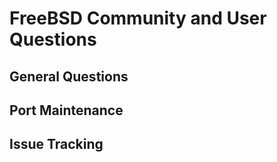 # FreeBSD Community and User Questions

## General Questions

## Port Maintenance

## Issue Tracking
